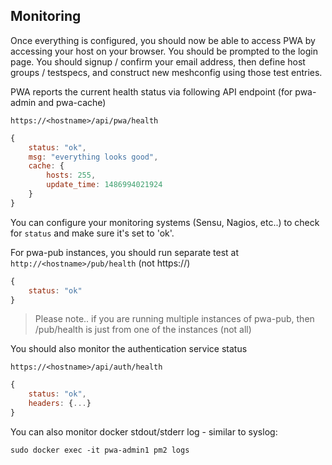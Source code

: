 ## Monitoring

Once everything is configured, you should now be able to access PWA by accessing your host on your browser. You should be prompted to the login page. You should signup / confirm your email address, then define host groups / testspecs, and construct new meshconfig using those test entries.

PWA reports the current health status via following API endpoint (for pwa-admin and pwa-cache)

`https://<hostname>/api/pwa/health`

```javascript
{
    status: "ok",
    msg: "everything looks good",
    cache: {
        hosts: 255,
        update_time: 1486994021924
    }
}
```

You can configure your monitoring systems (Sensu, Nagios, etc..) to check for `status` and make sure it's set to 'ok'. 

For pwa-pub instances, you should run separate test at `http://<hostname>/pub/health` (not https://)

```javascript
{
    status: "ok"
}
```

> Please note.. if you are running multiple instances of pwa-pub, then /pub/health is just from one of the instances (not all)

You should also monitor the authentication service status

`https://<hostname>/api/auth/health`
```javascript
{
    status: "ok",
    headers: {...}
}

```

You can also monitor docker stdout/stderr log - similar to syslog:

`sudo docker exec -it pwa-admin1 pm2 logs`

